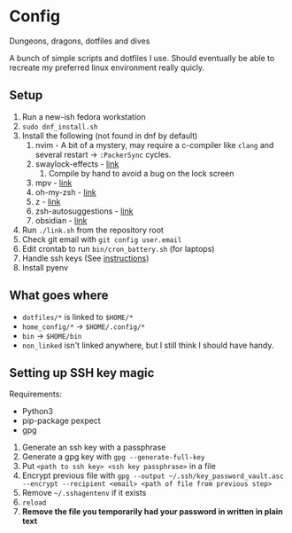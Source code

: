 # Config

Dungeons, dragons, dotfiles and dives

A bunch of simple scripts and dotfiles I use. Should eventually be able to recreate my preferred linux environment really quicly.

## Setup

1. Run a new-ish fedora workstation
2. `sudo dnf_install.sh`
3. Install the following (not found in dnf by default)
   1. nvim - A bit of a mystery, may require a c-compiler like `clang` and several restart -> `:PackerSync` cycles.
   2. swaylock-effects - [link](https://github.com/mortie/swaylock-effects)
      1. Compile by hand to avoid a bug on the lock screen
   3. mpv - [link](https://forums.fedoraforum.org/showthread.php?324163-install-mpv-player-on-fedora32&p=1835826#post1835826)
   4. oh-my-zsh - [link](https://ohmyz.sh/)
   5. z - [link](https://github.com/agkozak/zsh-z)
   6. zsh-autosuggestions - [link](https://github.com/zsh-users/zsh-autosuggestions/blob/master/INSTALL.md#oh-my-zsh)
   7. obsidian - [link](https://obsidian.md/download)
4. Run `./link.sh` from the repository root
5. Check git email with `git config user.email`
6. Edit crontab to run `bin/cron_battery.sh` (for laptops)
7. Handle ssh keys (See [instructions](#setting-up-ssh-key-magic))
8. Install pyenv

## What goes where

- `dotfiles/*` is linked to `$HOME/*`
- `home_config/*` -> `$HOME/.config/*`
- `bin` -> `$HOME/bin`
- `non_linked` isn't linked anywhere, but I still think I should have handy.

## Setting up SSH key magic

Requirements:

- Python3
- pip-package pexpect
- gpg

1. Generate an ssh key with a passphrase
2. Generate a gpg key with `gpg --generate-full-key`
3. Put `<path to ssh key> <ssh key passphrase>` in a file
4. Encrypt previous file with `gpg --output ~/.ssh/key_password_vault.asc --encrypt --recipient <email> <path of file from previous step>`
5. Remove `~/.sshagentenv` if it exists
6. `reload`
7. **Remove the file you temporarily had your password in written in plain text**
